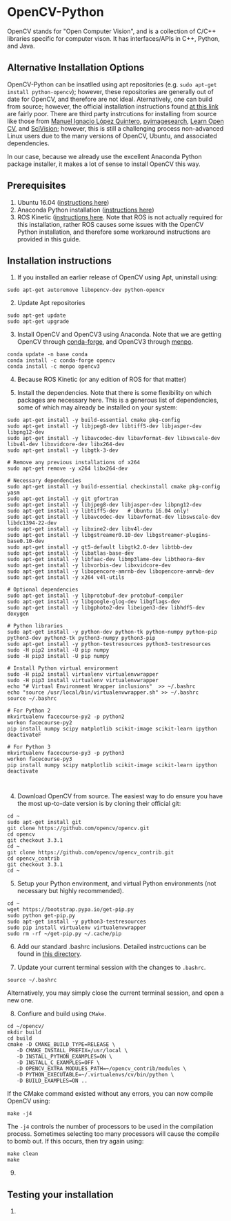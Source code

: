 # OpenCV-Python
OpenCV stands for "Open Computer Vision", and is a collection of C/C++ libraries specific for computer vison.  It has interfaces/APIs in C++, Python, and Java. 

## Alternative Installation Options
OpenCV-Python can be insatlled using apt repositories (e.g. `sudo apt-get install python-opencv`); however, these repositories are generally out of date for OpenCV, and therefore are not ideal.  Aternatively, one can build from source; however, the official installation instructions found [at this link](https://docs.opencv.org/3.4.1/d2/de6/tutorial_py_setup_in_ubuntu.html) are fairly poor.  There are third party instrcutions for installing from source like those from [Manuel Ignacio López Quintero](https://milq.github.io/install-opencv-ubuntu-debian/), [pyimagesearch](https://www.pyimagesearch.com/2016/10/24/ubuntu-16-04-how-to-install-opencv/), [Learn Open CV](https://www.learnopencv.com/install-opencv3-on-ubuntu/), and [SciVision](https://www.scivision.co/install-opencv-python-windows/); however, this is still a challenging process non-advanced Linux users due to the many versions of OpenCV, Ubuntu, and associated dependencies.  

In our case, because we already use the excellent Anaconda Python package installer, it makes a lot of sense to install OpenCV this way.  

## Prerequisites
   1. Ubuntu 16.04 ([instructions here](https://github.com/riplaboratory/Kanaloa/tree/master/SoftwareInstallation/Ubuntu))
   2. Anaconda Python installation ([instructions here](https://github.com/riplaboratory/Kanaloa/tree/master/SoftwareInstallation/AnacondaPython))
   3. ROS Kinetic ([instructions here](https://github.com/riplaboratory/Kanaloa/tree/master/SoftwareInstallation/ROS/Kinetic/InstallatonInstructions).  Note that ROS is not actually required for this installation, rather ROS causes some issues with the OpenCV Python installation, and therefore some workaround instructions are provided in this guide.

## Installation instructions

   1. If you installed an earlier release of OpenCV using Apt, uninstall using:

```
sudo apt-get autoremove libopencv-dev python-opencv
```

   2. Update Apt repositories

```
sudo apt-get update
sudo apt-get upgrade
```

   3. Install OpenCV and OpenCV3 using Anaconda.  Note that we are getting OpenCV through [conda-forge](https://anaconda.org/conda-forge/opencv), and OpenCV3 through [menpo](https://anaconda.org/menpo/opencv3).

```
conda update -n base conda
conda install -c conda-forge opencv 
conda install -c menpo opencv3
```
   4. Because ROS Kinetic (or any edition of ROS for that matter) 


   3. Install the dependencies.  Note that there is some flexibility on which packages are necessary here.  This is a generous list of dependencies, some of which may already be installed on your system:

```
sudo apt-get install -y build-essential cmake pkg-config
sudo apt-get install -y libjpeg8-dev libtiff5-dev libjasper-dev libpng12-dev
sudo apt-get install -y libavcodec-dev libavformat-dev libswscale-dev libv4l-dev libxvidcore-dev libx264-dev
sudo apt-get install -y libgtk-3-dev

# Remove any previous installations of x264
sudo apt-get remove -y x264 libx264-dev

# Necessary dependencies
sudo apt-get install -y build-essential checkinstall cmake pkg-config yasm
sudo apt-get install -y git gfortran
sudo apt-get install -y libjpeg8-dev libjasper-dev libpng12-dev
sudo apt-get install -y libtiff5-dev   # Ubuntu 16.04 only!
sudo apt-get install -y libavcodec-dev libavformat-dev libswscale-dev libdc1394-22-dev
sudo apt-get install -y libxine2-dev libv4l-dev
sudo apt-get install -y libgstreamer0.10-dev libgstreamer-plugins-base0.10-dev
sudo apt-get install -y qt5-default libgtk2.0-dev libtbb-dev
sudo apt-get install -y libatlas-base-dev
sudo apt-get install -y libfaac-dev libmp3lame-dev libtheora-dev
sudo apt-get install -y libvorbis-dev libxvidcore-dev
sudo apt-get install -y libopencore-amrnb-dev libopencore-amrwb-dev
sudo apt-get install -y x264 v4l-utils

# Optional dependencies
sudo apt-get install -y libprotobuf-dev protobuf-compiler
sudo apt-get install -y libgoogle-glog-dev libgflags-dev
sudo apt-get install -y libgphoto2-dev libeigen3-dev libhdf5-dev doxygen

# Python libraries
sudo apt-get install -y python-dev python-tk python-numpy python-pip python3-dev python3-tk python3-numpy python3-pip
sudo apt-get install -y python-testresources python3-testresources
sudo -H pip2 install -U pip numpy
sudo -H pip3 install -U pip numpy

# Install Python virtual environment
sudo -H pip2 install virtualenv virtualenvwrapper
sudo -H pip3 install virtualenv virtualenvwrapper
echo "# Virtual Environment Wrapper inclusions"  >> ~/.bashrc
echo "source /usr/local/bin/virtualenvwrapper.sh" >> ~/.bashrc
source ~/.bashrc
  
# For Python 2
mkvirtualenv facecourse-py2 -p python2
workon facecourse-py2
pip install numpy scipy matplotlib scikit-image scikit-learn ipython
deactivateF

# For Python 3
mkvirtualenv facecourse-py3 -p python3
workon facecourse-py3
pip install numpy scipy matplotlib scikit-image scikit-learn ipython
deactivate



```

   4. Download OpenCV from source.  The easiest way to do ensure you have the most up-to-date version is by cloning their official git:

```
cd ~
sudo apt-get install git
git clone https://github.com/opencv/opencv.git
cd opencv 
git checkout 3.3.1 
cd ~
git clone https://github.com/opencv/opencv_contrib.git
cd opencv_contrib
git checkout 3.3.1
cd ~
```

   5. Setup your Python environment, and virtual Python environments (not necessary but highly recommended).

```
cd ~
wget https://bootstrap.pypa.io/get-pip.py
sudo python get-pip.py
sudo apt-get install -y python3-testresources
sudo pip install virtualenv virtualenvwrapper
sudo rm -rf ~/get-pip.py ~/.cache/pip
```

   6. Add our standard .bashrc inclusions.  Detailed instrcuctions can be found in [this directory](https://github.com/riplaboratory/Kanaloa/tree/master/SoftwareInstallation/.bashrc_inclusions).
   
   7. Update your current terminal session with the changes to `.bashrc`.

```
source ~/.bashrc
```
   Alternatively, you may simply close the current terminal session, and open a new one.
   
   8. Confiure and build using `CMake`.

```
cd ~/opencv/
mkdir build
cd build
cmake -D CMAKE_BUILD_TYPE=RELEASE \
   -D CMAKE_INSTALL_PREFIX=/usr/local \
   -D INSTALL_PYTHON_EXAMPLES=ON \
   -D INSTALL_C_EXAMPLES=OFF \
   -D OPENCV_EXTRA_MODULES_PATH=~/opencv_contrib/modules \
   -D PYTHON_EXECUTABLE=~/.virtualenvs/cv/bin/python \
   -D BUILD_EXAMPLES=ON .. 
```

   If the CMake command existed without any errors, you can now compile OpenCV using:

```
make -j4
```

   The `-j4` controls the number of processors to be used in the compilation process.  Sometimes selecting too many processors will cause the compile to bomb out.  If this occurs, then try again using: 

```
make clean
make
```

   9.
   
## Testing your installation

   1. 
   
   
